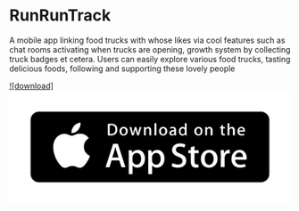 # RunRunTrack
A mobile app linking food trucks with whose likes via cool features such as chat rooms activating when trucks are opening, growth system by collecting truck badges et cetera.
Users can easily explore various food trucks, tasting delicious foods, following and supporting these lovely people

[![download]](https://apps.apple.com/tw/app/id1481326966)  
![download](https://github.com/as462988/RunRunTrack/blob/master/appstore.png "餐車在哪兒")
